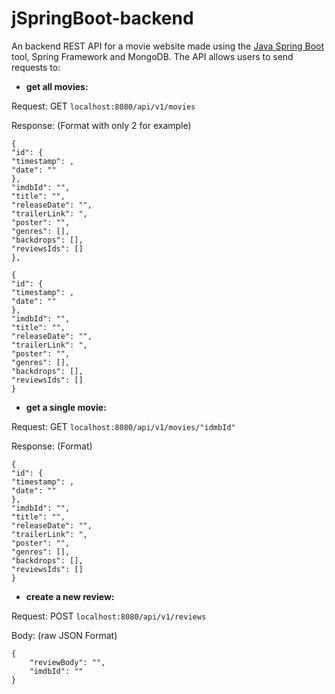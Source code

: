 # jSpringBoot-backend

An backend REST API for a movie website made using the [Java Spring Boot](https://start.spring.io) tool, Spring Framework and MongoDB. The API allows users to send requests to:


* **get all movies:**

Request: GET `localhost:8080/api/v1/movies`

Response: (Format with only 2 for example)
```
{
"id": {
"timestamp": ,
"date": ""
},
"imdbId": "",
"title": "",
"releaseDate": "",
"trailerLink": ",
"poster": "",
"genres": [],
"backdrops": [],
"reviewsIds": []
},

{
"id": {
"timestamp": ,
"date": ""
},
"imdbId": "",
"title": "",
"releaseDate": "",
"trailerLink": ",
"poster": "",
"genres": [],
"backdrops": [],
"reviewsIds": []
}
```

* **get a single movie:**

Request: GET `localhost:8080/api/v1/movies/"idmbId"`

Response: (Format)
```
{
"id": {
"timestamp": ,
"date": ""
},
"imdbId": "",
"title": "",
"releaseDate": "",
"trailerLink": ",
"poster": "",
"genres": [],
"backdrops": [],
"reviewsIds": []
}
```


* **create a new review:**

Request: POST `localhost:8080/api/v1/reviews`

Body: (raw JSON Format)

```
{
    "reviewBody": "",
    "imdbId": ""
}
```
